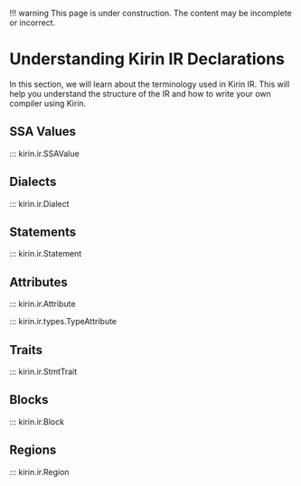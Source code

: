!!! warning
    This page is under construction. The content may be incomplete or incorrect.

# Understanding Kirin IR Declarations

In this section, we will learn about the terminology used in Kirin IR. This will help you understand the structure of the IR and how to write your own compiler using Kirin.

## SSA Values

::: kirin.ir.SSAValue

## Dialects

::: kirin.ir.Dialect

## Statements

::: kirin.ir.Statement

## Attributes

::: kirin.ir.Attribute

::: kirin.ir.types.TypeAttribute

## Traits

::: kirin.ir.StmtTrait

## Blocks

::: kirin.ir.Block

## Regions

::: kirin.ir.Region
